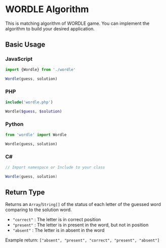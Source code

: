 # WORDLE Algorithm
This is matching algorithm of WORDLE game. You can implement the algorithm to build your desired application.

## Basic Usage

### JavaScript
```js
import {Wordle} from './wordle'

Wordle(guess, solution)
```

### PHP
```php
include('wordle.php')

Wordle($guess, $solution)
```

### Python
```py
from 'wordle' import Wordle

Wordle(guess, solution)
```

### C#
```cs
// Import namespace or Include to your class

Wordle(guess, solution)
```
## Return Type
Returns an `Array`/`String[]` of the status of each letter of the guessed word comparing to the solution word.
- `"correct"` : The letter is in correct position
- `"present"` : The letter is in present in the word, but not in position
- `"absent"` : The letter is in absent in the word

  
Example return:
`["absent", "present", "correct", "present", "absent"]`